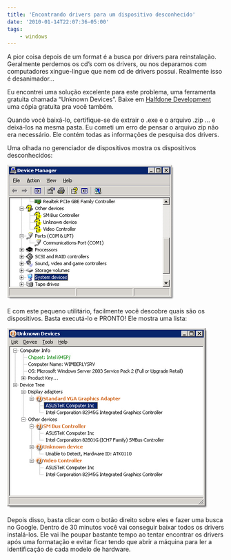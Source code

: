```yaml
---
title: 'Encontrando drivers para um dispositivo desconhecido'
date: '2010-01-14T22:07:36-05:00'
tags:
    - windows
---
```


A pior coisa depois de um format é a busca por drivers para reinstalação. Geralmente perdemos os cd’s com os drivers, ou nos deparamos com computadores xingue-lingue que nem cd de drivers possui. Realmente isso é desanimador…

Eu encontrei uma solução excelente para este problema, uma ferramenta gratuita chamada “Unknown Devices”. Baixe em [Halfdone Development](http://www.halfdone.com/Development/UnknownDevices/) uma cópia gratuita pra você também.

Quando você baixá-lo, certifique-se de extrair o .exe e o arquivo .zip … e deixá-los na mesma pasta. Eu cometi um erro de pensar o arquivo zip não era necessário. Ele contém todas as informações de pesquisa dos drivers.

Uma olhada no gerenciador de dispositivos mostra os dispositivos desconhecidos:

[![](/wp-content/uploads/2010/01/Unknown-Device-Manager-20100113.jpg "Unknown Device Manager 20100113")](/wp-content/uploads/2010/01/Unknown-Device-Manager-20100113.jpg)

E com este pequeno utilitário, facilmente você descobre quais são os dispositivos. Basta executá-lo e PRONTO! Ele mostra uma lista:

[![](/wp-content/uploads/2010/01/Unknown-Devices-20100113.jpg "Unknown Devices 20100113")](/wp-content/uploads/2010/01/Unknown-Devices-20100113.jpg)

Depois disso, basta clicar com o botão direito sobre eles e fazer uma busca no Google. Dentro de 30 minutos você vai conseguir baixar todos os drivers instalá-los. Ele vai lhe poupar bastante tempo ao tentar encontrar os drivers após uma formatação e evitar ficar tendo que abrir a máquina para ler a identificação de cada modelo de hardware.
